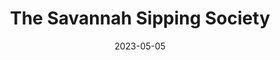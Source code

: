 ---
title: The Savannah Sipping Society
date: 2023-05-05
closing_date: 2023-05-14
layout: productions
featured_image: 
image_caption: 
image_credit: 
playbill: 
category: comedy
Theatre: St. Marys Little Theatre
Venue: Theatre by the Trax
Tickets: https://www.onthestage.tickets/show/st-marys-little-theatre/63ff9097af25cc0e3b94c8aa
showtimes: 
  - 2023-05-05 19:00:00
  - 2023-05-06 19:00:00
  - 2023-05-07 14:00:00
  - 2023-05-12 19:00:00
  - 2023-05-13 19:00:00
  - 2023-05-14 14:00:00
cast:
  Randa Covington: Danya Zimbauer
  Dot Haigler: Dr. Theresa Stanley
  MarlaFaye Mosley: Tammy Bradley
  Jinx Jenkins: Tori Ann Smith
  Grandmother Covington: Susan Langenbahn
crew:
  Director: Gloria Hurley
  Assistant Director: Debra Parsons
  Chief Set Architect: Skip Harris
  Stage Manager: Vivian Hutton
  Assistant Stage Manager: Elizabeth Husser
  Costume Manager: Vivian Hutton
  Sound Director: Eric Craigmiles
  Lighting Director: Landon Seal
  Spotlight Operator: Stella Powers
  Stage Artists: 
    - Michael Hurley
    - Gloria Hurley
    - Debra Parsons
    - Jeff Seal
    - Brooks Nettum
  Set Build Assistants: 
    - Brooks Nettum
    - Elizabeth Husser
    - Debra Parsons
    - Jeff Seal
  Ticketmaster: Leslie Sanders
orchestra:
external_links:
photos:
  - photo: 2023_Savannah_Sipping_Society_00.jpg
    photo_credit: Gloria Hurley
    photo_alt: "Cast of The Savannah Sipping Society during rehearsal: Tammy Bradley, Danya Zimbauer, Theresa Stanley, Tori Ann Smith (left to right)"
    photo_caption: "Cast of The Savannah Sipping Society during rehearsal: Tammy Bradley, Danya Zimbauer, Theresa Stanley, Tori Ann Smith (left to right)"
  - photo: 2023_Savannah_Sipping_Society_01.jpg
    photo_credit: Ray Hollister
    photo_alt: "Cast of The Savannah Sipping Society: Theresa Stanley, Tammy Bradley and Danya Zimbauer (left to right)"
    photo_caption: "Cast of The Savannah Sipping Society: Theresa Stanley, Tammy Bradley and Danya Zimbauer (left to right)"
  - photo: 2023_Savannah_Sipping_Society_02.jpg
    photo_credit: Ray Hollister
    photo_alt: "Danya Zimbauer, Tammy Bradley and Theresa Stanley (left to right)"
    photo_caption: "Danya Zimbauer, Tammy Bradley and Theresa Stanley (left to right)"
  - photo: 2023_Savannah_Sipping_Society_03.jpg
    photo_credit: Ray Hollister
    photo_alt: "Tammy Bradley"
    photo_caption: "Tammy Bradley"
  - photo: 2023_Savannah_Sipping_Society_04.jpg
    photo_credit: Ray Hollister
    photo_alt: "Danya Zimbauer, Theresa Stanley and Tammy Bradley (left to right)"
    photo_caption: "Danya Zimbauer, Theresa Stanley and Tammy Bradley (left to right)"
  - photo: 2023_Savannah_Sipping_Society_05.jpg
    photo_credit: Ray Hollister
    photo_alt: "Danya Zimbauer, Tammy Bradley, Tori Ann Smith and Theresa Stanley and (left to right)"
    photo_caption: "Danya Zimbauer, Tammy Bradley, Tori Ann Smith and Theresa Stanley and (left to right)"
  - photo: 2023_Savannah_Sipping_Society_06.jpg
    photo_credit: Ray Hollister
    photo_alt: Theresa Stanley
    photo_caption: Theresa Stanley
  - photo: 2023_Savannah_Sipping_Society_07.jpg
    photo_credit: Ray Hollister
    photo_alt: "Danya Zimbauer, Tori Ann Smith, Tammy Bradley and Theresa Stanley (left to right)"
    photo_caption: "Danya Zimbauer, Tori Ann Smith, Tammy Bradley and Theresa Stanley (left to right)"
  - photo: 2023_Savannah_Sipping_Society_08.jpg
    photo_credit: Ray Hollister
    photo_alt: "Danya Zimbauer, Tammy Bradley, Tori Ann Smith and Theresa Stanley (left to right)"
    photo_caption: "Danya Zimbauer, Tammy Bradley, Tori Ann Smith and Theresa Stanley (left to right)"
  - photo: 2023_Savannah_Sipping_Society_09.jpg
    photo_credit: Ray Hollister
    photo_alt: Tori Ann Smith
    photo_caption: Tori Ann Smith
  - photo: 2023_Savannah_Sipping_Society_10.jpg
    photo_credit: Ray Hollister
    photo_alt: Susan Langenbahn
    photo_caption: Susan Langenbahn
  - photo: 2023_Savannah_Sipping_Society_11.jpg
    photo_credit: Ray Hollister
    photo_alt: "Danya Zimbauer, Tori Ann Smith, Theresa Stanley, Tammy Bradley and Susan Langenbahn (left to right)"
    photo_caption: "Danya Zimbauer, Tori Ann Smith, Theresa Stanley, Tammy Bradley and Susan Langenbahn (left to right)"
  - photo: 2023_Savannah_Sipping_Society_12.jpg
    photo_credit: Ray Hollister
    photo_alt: "Danya Zimbauer, Tori Ann Smith and Theresa Stanley (left to right)"
    photo_caption: "Danya Zimbauer, Tori Ann Smith and Theresa Stanley (left to right)"
  - photo: 2023_Savannah_Sipping_Society_13.jpg
    photo_credit: Ray Hollister
    photo_alt: "Danya Zimbauer, Tori Ann Smith, Theresa Stanley and Tammy Bradley (left to right)"
    photo_caption: "Danya Zimbauer, Tori Ann Smith, Theresa Stanley and Tammy Bradley (left to right)"
  - photo: 2023_Savannah_Sipping_Society_14.jpg
    photo_credit: Ray Hollister
    photo_alt: "Tammy Bradley, Danya Zimbauer, Tori Ann Smith, and Theresa Stanlet (left to right)"
    photo_caption: "Tammy Bradley, Danya Zimbauer, Tori Ann Smith, and Theresa Stanlet (left to right)"
  - photo: 2023_Savannah_Sipping_Society_15.jpg
    photo_credit: Ray Hollister
    photo_alt: "Tammy Bradley, Danya Zimbauer, Tori Ann Smith, and Theresa Stanley (left to right)"
    photo_caption: "Tammy Bradley, Danya Zimbauer, Tori Ann Smith, and Theresa Stanley (left to right)"
  - photo: 2023_Savannah_Sipping_Society_16.jpg
    photo_credit: Ray Hollister
    photo_alt: Theresa Stanley
    photo_caption: Theresa Stanley
  - photo: 2023_Savannah_Sipping_Society_17.jpg
    photo_credit: Ray Hollister
    photo_alt: "Theresa Stanley, Tori Ann Smith, Tammy Bradley and Danya Zimbauer (left to right)"
    photo_caption: "Theresa Stanley, Tori Ann Smith, Tammy Bradley and Danya Zimbauer (left to right)"
  - photo: 2023_Savannah_Sipping_Society_18.jpg
    photo_credit: Ray Hollister
    photo_alt: "Danya Zimbauer, Theresa Stanley, Tammy Bradley and Tori Ann Smith (left to right)"
    photo_caption: "Danya Zimbauer, Theresa Stanley, Tammy Bradley and Tori Ann Smith (left to right)"
  - photo: 2023_Savannah_Sipping_Society_19.jpg
    photo_credit: Ray Hollister
    photo_alt: "Danya Zimbauer, Theresa Stanley and Tammy Bradley (left to right)"
    photo_caption: "Danya Zimbauer, Theresa Stanley and Tammy Bradley (left to right)"
  - photo: 2023_Savannah_Sipping_Society_20.jpg
    photo_credit: Ray Hollister
    photo_alt: "Danya Zimbauer, Theresa Stanley, Tammy Bradley and Tori Ann Smith (left to right)"
    photo_caption: "Danya Zimbauer, Theresa Stanley, Tammy Bradley and Tori Ann Smith (left to right)"
  - photo: 2023_Savannah_Sipping_Society_21.jpg
    photo_credit: Ray Hollister
    photo_alt: "Danya Zimbauer, Theresa Stanley, Tammy Bradley and Tori Ann Smith (left to right)"
    photo_caption: "Danya Zimbauer, Theresa Stanley, Tammy Bradley and Tori Ann Smith (left to right)"
  - photo: 2023_Savannah_Sipping_Society_22.jpg
    photo_credit: Ray Hollister
    photo_alt: Susan Langenbahn
    photo_caption: Susan Langenbahn
  - photo: 2023_Savannah_Sipping_Society_23.jpg
    photo_credit: Ray Hollister
    photo_alt: "Danya Zimbauer, Theresa Stanley, Tammy Bradley, Tori Ann Smith and Susan Langenbahn (left to right)"
    photo_caption: "Danya Zimbauer, Theresa Stanley, Tammy Bradley, Tori Ann Smith and Susan Langenbahn (left to right)"
---